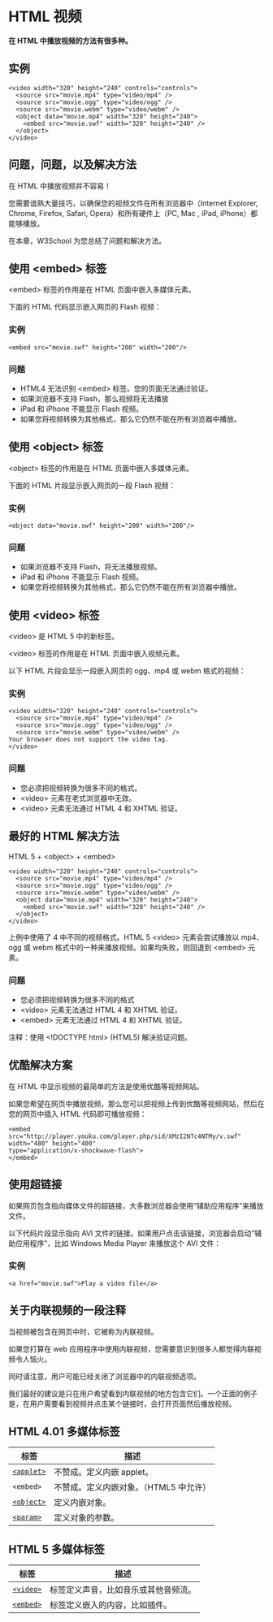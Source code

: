 
# HTML 视频




**在 HTML 中播放视频的方法有很多种。**

## 实例

```
<video width="320" height="240" controls="controls">
  <source src="movie.mp4" type="video/mp4" />
  <source src="movie.ogg" type="video/ogg" />
  <source src="movie.webm" type="video/webm" />
  <object data="movie.mp4" width="320" height="240">
    <embed src="movie.swf" width="320" height="240" />
  </object>
</video>

```



## 问题，问题，以及解决方法

在 HTML 中播放视频并不容易！

您需要谙熟大量技巧，以确保您的视频文件在所有浏览器中（Internet Explorer, Chrome, Firefox, Safari, Opera）和所有硬件上（PC, Mac , iPad, iPhone）都能够播放。

在本章，W3School 为您总结了问题和解决方法。

## 使用 &lt;embed&gt; 标签

&lt;embed&gt; 标签的作用是在 HTML 页面中嵌入多媒体元素。

下面的 HTML 代码显示嵌入网页的 Flash 视频：

### 实例

```
<embed src="movie.swf" height="200" width="200"/>
```



### 问题

*   HTML4 无法识别 &lt;embed&gt; 标签。您的页面无法通过验证。
*   如果浏览器不支持 Flash，那么视频将无法播放
*   iPad 和 iPhone 不能显示 Flash 视频。
*   如果您将视频转换为其他格式，那么它仍然不能在所有浏览器中播放。

## 使用 &lt;object&gt; 标签

&lt;object&gt; 标签的作用是在 HTML 页面中嵌入多媒体元素。

下面的 HTML 片段显示嵌入网页的一段 Flash 视频：

### 实例

```
<object data="movie.swf" height="200" width="200"/>
```



### 问题

*   如果浏览器不支持 Flash，将无法播放视频。
*   iPad 和 iPhone 不能显示 Flash 视频。
*   如果您将视频转换为其他格式，那么它仍然不能在所有浏览器中播放。

## 使用 &lt;video&gt; 标签

&lt;video&gt; 是 HTML 5 中的新标签。

&lt;video&gt; 标签的作用是在 HTML 页面中嵌入视频元素。

以下 HTML 片段会显示一段嵌入网页的 ogg、mp4 或 webm 格式的视频：

### 实例

```
<video width="320" height="240" controls="controls">
  <source src="movie.mp4" type="video/mp4" />
  <source src="movie.ogg" type="video/ogg" />
  <source src="movie.webm" type="video/webm" />
Your browser does not support the video tag.
</video>

```



### 问题

*   您必须把视频转换为很多不同的格式。
*   &lt;video&gt; 元素在老式浏览器中无效。
*   &lt;video&gt; 元素无法通过 HTML 4 和 XHTML 验证。

## 最好的 HTML 解决方法

HTML 5 + &lt;object&gt; + &lt;embed&gt;

```
<video width="320" height="240" controls="controls">
  <source src="movie.mp4" type="video/mp4" />
  <source src="movie.ogg" type="video/ogg" />
  <source src="movie.webm" type="video/webm" />
  <object data="movie.mp4" width="320" height="240">
    <embed src="movie.swf" width="320" height="240" />
  </object>
</video>

```



上例中使用了 4 中不同的视频格式。HTML 5 &lt;video&gt; 元素会尝试播放以 mp4、ogg 或 webm 格式中的一种来播放视频。如果均失败，则回退到 &lt;embed&gt; 元素。

### 问题

*   您必须把视频转换为很多不同的格式
*   &lt;video&gt; 元素无法通过 HTML 4 和 XHTML 验证。
*   &lt;embed&gt; 元素无法通过 HTML 4 和 XHTML 验证。

注释：使用 &lt;!DOCTYPE html&gt; (HTML5) 解决验证问题。

## 优酷解决方案

在 HTML 中显示视频的最简单的方法是使用优酷等视频网站。

如果您希望在网页中播放视频，那么您可以把视频上传到优酷等视频网站，然后在您的网页中插入 HTML 代码即可播放视频：

```
<embed src="http://player.youku.com/player.php/sid/XMzI2NTc4NTMy/v.swf"
width="480" height="400"
type="application/x-shockwave-flash">
</embed>

```



## 使用超链接

如果网页包含指向媒体文件的超链接，大多数浏览器会使用“辅助应用程序”来播放文件。

以下代码片段显示指向 AVI 文件的链接。如果用户点击该链接，浏览器会启动“辅助应用程序”，比如 Windows Media Player 来播放这个 AVI 文件：

### 实例

```
<a href="movie.swf">Play a video file</a>
```



## 关于内联视频的一段注释

当视频被包含在网页中时，它被称为内联视频。

如果您打算在 web 应用程序中使用内联视频，您需要意识到很多人都觉得内联视频令人恼火。

同时请注意，用户可能已经关闭了浏览器中的内联视频选项。

我们最好的建议是只在用户希望看到内联视频的地方包含它们。一个正面的例子是，在用户需要看到视频并点击某个链接时，会打开页面然后播放视频。

## HTML 4.01 多媒体标签

| 标签 | 描述 |
| --- | --- |
| [`<applet>`](/tags/tag_applet.asp "HTML <applet> 标签") | 不赞成。定义内嵌 applet。 |
| `<embed>` | 不赞成。定义内嵌对象。（HTML5 中允许） |
| [`<object>`](/tags/tag_object.asp "HTML <object> 标签") | 定义内嵌对象。 |
| [`<param>`](/tags/tag_param.asp "HTML <param> 标签") | 定义对象的参数。 |

## HTML 5 多媒体标签

| 标签 | 描述 |
| --- | --- |
| [`<video>`](/tags/tag_video.asp "HTML <video> 标签") | 标签定义声音，比如音乐或其他音频流。 |
| [`<embed>`](/tags/tag_embed.asp "HTML <embed> 标签") | 标签定义嵌入的内容，比如插件。 |





